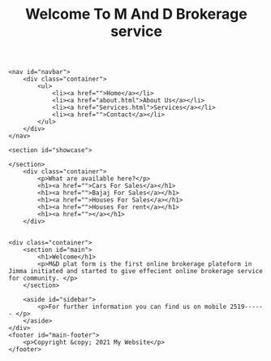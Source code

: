<!DOCTYPE html>
<html>
<head>
	<title>MD</title>
	<link rel="stylesheet" type="text/css" href="style.css">
</head>
<body>
	<header id="main-header">
		<div class="container">
			<h1>Welcome To M And D Brokerage service</h1>
		</div>
	</header>

	<nav id="navbar">
		<div class="container">
			<ul>
				<li><a href="">Home</a></li>
				<li><a href="about.html">About Us</a></li>
				<li><a href="Services.html">Services</a></li>
				<li><a href="">Contact</a></li>
			</ul>
		</div>
	</nav>

	<section id="showcase">
	
	</section>
		<div class="container">
			<p>What are available here?</p>
			<h1><a href="">Cars For Sales</a></h1>
			<h1><a href="">Bajaj For Sales</a></h1>
			<h1><a href="">Houses For Sales</a></h1>
			<h1><a href="">Houses For rent</a></h1>
			<h1><a href=""></a></h1>
		</div>

	
	<div class="container">
		<section id="main">
			<h1>Welcome</h1>
			<p>M&D plat form is the first online brokerage plateform in Jimma initiated and started to give effecient online brokerage service for community. </p>			
		</section>

		<aside id="sidebar">
			<p>For further information you can find us on mobile 2519------ </p>
	    </aside>
    </div>
    <footer id="main-footer">
    	<p>Copyright &copy; 2021 My Website</p>
    </footer>

</body>
</html> 
